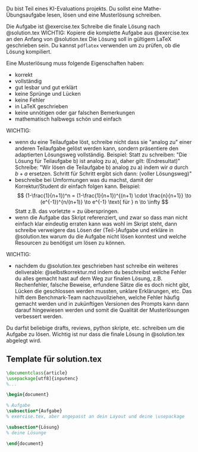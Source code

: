 Du bist Teil eines KI-Evaluations projekts.
Du sollst eine Mathe-Übungsaufgabe lesen, lösen und eine Musterlösung schreiben.

Die Aufgabe ist @exercise.tex
Schreibe die finale Lösung nach @solution.tex
WICHTIG: Kopiere die komplette Aufgabe aus @exercise.tex an den Anfang von @solution.tex
Die Lösung soll in gültigem LaTeX geschrieben sein.
Du kannst `pdflatex` verwenden um zu prüfen, ob die Lösung kompiliert.

Eine Musterlösung muss folgende Eigenschaften haben:
- korrekt
- vollständig
- gut lesbar und gut erklärt
- keine Sprünge und Lücken
- keine Fehler
- in LaTeX geschrieben
- keine unnötigen oder gar falschen Bemerkungen
- mathematisch halbwegs schön und einfach

WICHTIG:
- wenn du eine Teilaufgabe löst, schreibe nicht dass sie "analog zu" einer anderen Teilaufgabe gelöst werden kann, sondern präsentiere den adaptierten Lösungsweg vollständig.
  Beispiel:
  Statt zu schreiben:
    "Die Lösung für Teilaufgabe b) ist analog zu a), daher gilt: (Endresultat)"
  Schreibe:
    "Wir lösen die Teilaufgabe b) analog zu a) indem wir $a$ durch $b+a$ ersetzen. Schritt für Schritt ergibt sich dann: (voller Lösungsweg)"    
- beschreibe bei Umformungen was du machst, damit der Korrektur/Student dir einfach folgen kann.
  Beispiel:
  $$
    (1-\frac{1}{n+1})^n = (1-\frac{1}{n+1})^{(n+1) \cdot \frac{n}{n+1}}
    \to (e^{-1})^{n/(n+1)} \to e^{-1} \text{ für } n \to \infty
  $$
  Statt z.B. das vorletzte $=$ zu überspringen.
- wenn die Aufgabe das Skript referenziert, und zwar so dass man nicht einfach klar eindeutig erraten kann was wohl im Skript steht, dann schreibe verweigere das Lösen der (Teil-)Aufgabe und erkläre in @solution.tex warum du die Aufgabe nicht lösen konntest und welche Resourcen zu benötigst um lösen zu können.

WICHTIG:
- nachdem du @solution.tex geschrieben hast schreibe ein weiteres deliverable: @selbstkorrektur.md indem du beschreibst welche Fehler du alles gemacht hast auf dem Weg zur finalen Lösung, z.B. Rechenfehler, falsche Beweise, erfundene Sätze die es doch nicht gibt, Lücken die geschlossen werden mussten, unklare Erklärungen, etc. Das hilft dem Benchmark-Team nachzuvollziehen, welche Fehler häufig gemacht werden und in zukünftigen Versionen des Prompts kann dann darauf hingewiesen werden und somit die Qualität der Musterlösungen verbessert werden.

Du darfst beliebige drafts, reviews, python skripte, etc. schreiben um die Aufgabe zu lösen.
Wichtig ist nur dass die finale Lösung in @solution.tex abgelegt wird.

## Template für solution.tex

```latex
\documentclass{article}
\usepackage[utf8]{inputenc}
%...

\begin{document}

% Aufgabe
\subsection*{Aufgabe}
% exercise.tex, aber angepasst an dein Layout und deine \usepackage

\subsection*{Lösung}
% deine Lösunge

\end{document}
```
